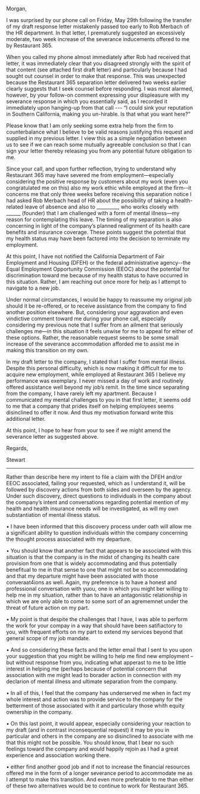 Morgan,

I was surprised by our phone call on Friday, May 29th following the transfer of my draft response letter mistakenly passed too early to Rob Merbach of the HR department.  In that letter, I prematurely suggested an excessively moderate, two week increase of the severance inducements offered to me by Restaurant 365.  

When you called my phone almost immediately after Rob had received that letter, it was immediately clear that you disagreed strongly with the spirit of that content (see attached first draft letter) and particularly because I had sought out counsel in order to make that response.  This was unexpected because the Restaurant 365 separation letter delivered two weeks earlier clearly suggests that I seek counsel before responding.  I was most alarmed, however, by your follow-on comment expressing your displeasure with my severance response in which you essentially said, as I recorded it immediately upon hanging-up from that call --- “I could sink your reputation in Southern California, making you un-hirable.  Is that what you want here?”  

Please know that I am only seeking some extra help from the firm to counterbalance what I believe to be valid reasons justifying this request and supplied in my previous letter.  I view this as a simple negotiation between us to see if we can reach some mutually agreeable conclusion so that I can sign your letter thereby releasing you from any potential future obligation to me.

Since your call, and upon further reflection, trying to understand why Restaurant 365 may have severed me from employment—especially considering the positive response by customers about my work (even you congratulated me on this) also my work ethic while employed at the firm--it concerns me that only three weeks before receiving this separation notice I had asked Rob Merbach head of HR about the possibility of taking a health-related leave of absence and also to _________, who works closely with ______ (founder) that I am challenged with a form of mental illness—my reason for contemplating this leave.  The timing of my separation is also concerning in light of the company’s planned realignment of its health care benefits and insurance coverage.  These points suggest the potential that my health status may have been factored into the decision to terminate my employment.

At this point, I have not notified the California Department of Fair Employment and Housing (DFEH) or the federal administrative agency--the Equal Employment Opportunity Commission (EEOC) about the potential for discrimination toward me because of my health status to have occurred in this situation.  Rather, I am reaching out once more for help as I attempt to navigate to a new job.

Under normal circumstances, I would be happy to reassume my original job should it be re-offered, or to receive assistance from the company to find another position elsewhere.  But, considering your aggravation and even vindictive comment toward me during your phone call, especially considering my previous note that I suffer from an ailment that seriously challenges me—in this situation it feels unwise for me to appeal for either of these options.  Rather, the reasonable request seems to be some small increase of the severance accommodation afforded me to assist me in making this transition on my own.

In my draft letter to the company, I stated that I suffer from mental illness.  Despite this personal difficulty, which is now making it difficult for me to acquire new employment, while employed at Restaurant 365 I believe my performance was exemplary.  I never missed a day of work and routinely offered assistance well beyond my job’s remit.  In the time since separating from the company, I have rarely left my apartment.  Because I communicated my mental challenges to you in that first letter, it seems odd to me that a company that prides itself on helping employees seems disinclined to offer it now.  And thus my motivation forward write this additional letter.  

At this point, I hope to hear from your to see if we might amend the severance letter as suggested above.  


Regards,




Stewart









------------


Rather than describe here my intent to file a claim with the DFEH and/or EEOC associated, failing your requested, which as I understand it, will be followed by discovery actions from both sides and overseen by the agency.  Under such discovery, direct questions to individuals in the company about the company’s intent and conversations regarding potential mention of my health and health insurance needs will be investigated, as will my own substantiation of mental illness status.






•	I have been informed that this discovery process under oath will allow me a significant ability to question individuals within the company concerning the thought process associated with my departure.  

•	You should know that another fact that appears to be associated with this situation is that the company is in the midst of changing its health care provision from one that is widely accommodating and thus potentially benefitual to me in that sense to one that might not be so accommodating and that my departure might have been associated with those converaat4ions as well.  Again, my preference is to have a honest and professional conversation with yuou, one in which you might ber willing to help me in my situation, rather than to have an antagonistic relationship in which we are only able to come to some sort of an agrememnet under the threat of future action on my part.


•	My point is that despite the challenges that I have, I was able to perform the work for your compay in a way that should have been satifiactory to you, with frequent efforts on my part to extend my services beyond that general scope of my job mandate.

•	And so considering these facts and the letter email that I sent to you upon your suggestion that you might be willing to help me find new employment – but without response from you, indicating what apperast to me to be little interest in helping me (perhaps because of potential concern that association with me might lead to borader action in connection with my declarion of mental illness and ultimate separation from the company.  

•	In all of this, I feel that the company has underserved me when in fact my whole interest and action was to provide service to the company for the betterment of those associated with it and particulary those whith equity ownership in the company.


•	On this last point, it would appear, especially considering your reaction to my draft (and in contrast inconsequential request) it may be you in particular and others in the company are so disinclined to associate with me that this might not be possible.  You should know, that I bear no such feelings toward the company and would happily rejoin as I had a great experience and association working there.





•	either find another good job and if not to increase the financial resources offered me in the form of a longer severance period to accommodate me as I attempt to make this transition.  And even more preferable to me than either of these two alternatives would be to continue to work for Restaurant 365.  

